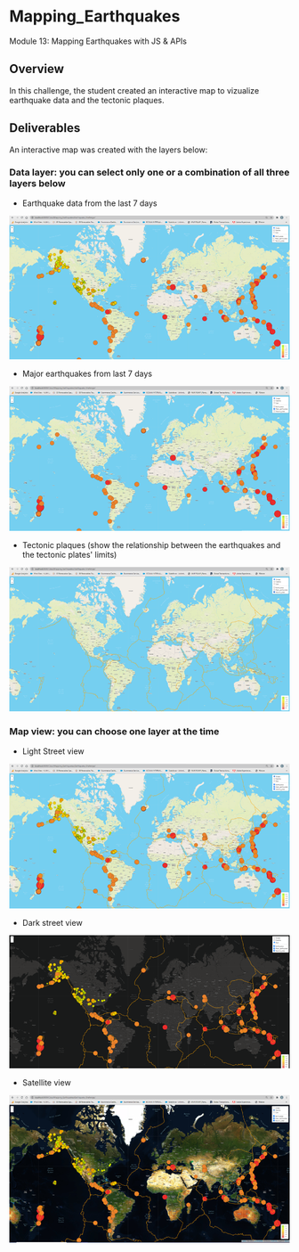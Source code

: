 # Mapping_Earthquakes
Module 13: Mapping Earthquakes with JS & APIs

## Overview
In this challenge, the student created an interactive map to vizualize earthquake data and the tectonic plaques.

## Deliverables
An interactive map was created with the layers below:

### Data layer: you can select only one or a combination of all three layers below
* Earthquake data from the last 7 days

![ScreenShot](https://github.com/liviamiyabara/Mapping_Earthquakes/blob/main/Earthquake_Challenge/Resources/earthquakes_layer.png)

* Major earthquakes from last 7 days

![ScreenShot](https://github.com/liviamiyabara/Mapping_Earthquakes/blob/main/Earthquake_Challenge/Resources/major_earthquakes_layer.png)

* Tectonic plaques (show the relationship between the earthquakes and the tectonic plates' limits)

![ScreenShot](https://github.com/liviamiyabara/Mapping_Earthquakes/blob/main/Earthquake_Challenge/Resources/tectonic_plaques_layer.png)

### Map view: you can choose one layer at the time
* Light Street view

![ScreenShot](https://github.com/liviamiyabara/Mapping_Earthquakes/blob/main/Earthquake_Challenge/Resources/street_layer.png)

* Dark street view

![ScreenShot](https://github.com/liviamiyabara/Mapping_Earthquakes/blob/main/Earthquake_Challenge/Resources/dark_layer.png)

* Satellite view

![ScreenShot](https://github.com/liviamiyabara/Mapping_Earthquakes/blob/main/Earthquake_Challenge/Resources/satelitte_layer.png)

